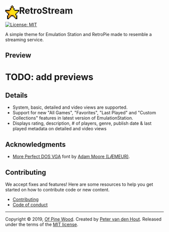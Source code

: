 # RetroStream <img src="retro-stream-logo-256x256.gif" alt="RetroStream" height="44" align="left" />

[![License: MIT](https://img.shields.io/github/license/ofpinewood/es-theme-retro-stream.svg)](https://github.com/ofpinewood/es-theme-retro-stream/blob/master/LICENSE)

A simple theme for Emulation Station and RetroPie made to resemble a streaming service.

## Preview
# TODO: add previews

## Details
- System, basic, detailed and video views are supported.
- Support for new "All Games", "Favorites", "Last Played" and "Custom Collections" features in latest version of EmulationStation.
- Displays rating, description, # of players, genre, publish date & last played metadata on detailed and video views

## Acknowledgments
-  [More Perfect DOS VGA](http://laemeur.sdf.org/fonts) font by [Adam Moore (LÆMEUR)](http://laemeur.sdf.org/).

## Contributing
We accept fixes and features! Here are some resources to help you get started on how to contribute code or new content.

* [Contributing](https://github.com/ofpinewood/es-theme-retro-stream/blob/master/CONTRIBUTING.md)
* [Code of conduct](https://github.com/ofpinewood/es-theme-retro-stream/blob/master/CODE_OF_CONDUCT.md)

---
Copyright &copy; 2019, [Of Pine Wood](http://ofpinewood.com).
Created by [Peter van den Hout](http://ofpinewood.com).
Released under the terms of the [MIT license](https://github.com/ofpinewood/es-theme-retro-stream/blob/master/LICENSE).
